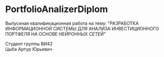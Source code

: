 # PortfolioAnalizerDiplom

Выпускная квалификационная работа на тему: "РАЗРАБОТКА ИНФОРМАЦИОННОЙ СИСТЕМЫ ДЛЯ АНАЛИЗА ИНВЕСТИЦИОННОГО ПОРТФЕЛЯ НА ОСНОВЕ НЕЙРОННЫХ СЕТЕЙ"

Студент группы ВИ42   
Цыба Артур Юрьевич

